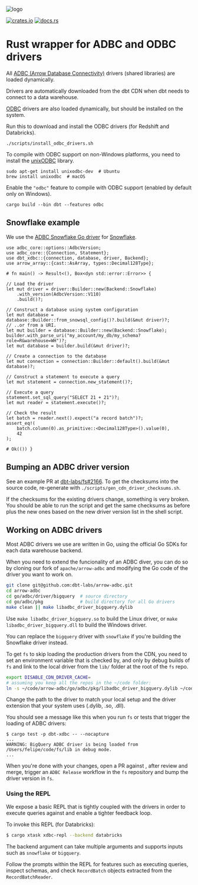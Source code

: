 ![logo](https://raw.githubusercontent.com/apache/arrow/refs/heads/main/docs/source/_static/favicon.ico)

[![crates.io](https://img.shields.io/crates/v/adbc_snowflake.svg)](https://crates.io/crates/adbc_snowflake)
[![docs.rs](https://docs.rs/adbc_snowflake/badge.svg)](https://docs.rs/c)

# Rust wrapper for ADBC and ODBC drivers

All [ADBC (Arrow Database Connectivity)](https://arrow.apache.org/adbc/) drivers
(shared libraries) are loaded dynamically.

Drivers are automatically downloaded from the dbt CDN when dbt needs to connect to a
data warehouse.

[ODBC](https://en.wikipedia.org/wiki/Open_Database_Connectivity) drivers are
also loaded dynamically, but should be installed on the system.

Run this to download and install the ODBC drivers (for Redshift and Databricks).

```
./scripts/install_odbc_drivers.sh
```

To compile with ODBC support on non-Windows platforms, you need to install the
[unixODBC](http://www.unixodbc.org/) library.

```
sudo apt-get install unixodbc-dev  # Ubuntu
brew install unixodbc  # macOS
```

Enable the `"odbc"` feature to compile with ODBC support (enabled by default
only on Windows).

```
cargo build --bin dbt --features odbc
```

## Snowflake example

We use the
[ADBC Snowflake Go driver](https://github.com/apache/arrow-adbc/tree/main/go/adbc/driver/snowflake)
for [Snowflake](https://www.snowflake.com).

```rust,no_run
use adbc_core::options::AdbcVersion;
use adbc_core::{Connection, Statement};
use dbt_xdbc::{connection, database, driver, Backend};
use arrow_array::{cast::AsArray, types::Decimal128Type};

# fn main() -> Result<(), Box<dyn std::error::Error>> {

// Load the driver
let mut driver = driver::Builder::new(Backend::Snowflake)
    .with_version(AdbcVersion::V110)
    .build()?;

// Construct a database using system configuration
let mut database = database::Builder::from_snowsql_config()?.build(&mut driver)?;
// ..or from a URI.
let mut builder = database::Builder::new(Backend::Snowflake);
builder.with_parse_uri("my_account/my_db/my_schema?role=R&warehouse=WH")?;
let mut database = builder.build(&mut driver)?;

// Create a connection to the database
let mut connection = connection::Builder::default().build(&mut database)?;

// Construct a statement to execute a query
let mut statement = connection.new_statement()?;

// Execute a query
statement.set_sql_query("SELECT 21 + 21")?;
let mut reader = statement.execute()?;

// Check the result
let batch = reader.next().expect("a record batch")?;
assert_eq!(
    batch.column(0).as_primitive::<Decimal128Type>().value(0),
    42
);

# Ok(()) }
```

## Bumping an ADBC driver version

See an example PR at [dbt-labs/fs#2166](https://github.com/dbt-labs/fs/pull/2166).
To get the checksums into the source code, re-generate with
`./scripts/gen_cdn_driver_checksums.sh`.

If the checksums for the existing drivers change, something is very broken. You
should be able to run the script and get the same checksums as before plus the
new ones based on the new driver version list in the shell script.

## Working on ADBC drivers

Most ADBC drivers we use are written in Go, using the official Go SDKs for each
data warehouse backend.

When you need to extend the funcionality of an ADBC diver, you can do so by
cloning our fork of `apache/arrow-adbc` and modifying the Go code of the driver
you want to work on.

```bash
git clone git@github.com:dbt-labs/arrow-adbc.git
cd arrow-adbc
cd go/adbc/driver/bigquery  # source directory
cd go/adbc/pkg              # build directory for all Go drivers
make clean || make libadbc_driver_bigquery.dylib
```

Use `make libadbc_driver_bigquery.so` to build the Linux driver, or
`make libadbc_driver_bigquery.dll` to build the Windows driver.

You can replace the `bigquery` driver with `snowflake` if you're building the
Snowflake driver instead.

To get `fs` to skip loading the production drivers from the CDN, you need to set
an environment variable that is checked by, and only by debug builds of `fs` and
link to the local driver from the `lib/` folder at the root of the `fs` repo.

```bash
export DISABLE_CDN_DRIVER_CACHE=
# assuming you keep all the repos in the ~/code folder:
ln -s ~/code/arrow-adbc/go/adbc/pkg/libadbc_driver_bigquery.dylib ~/code/fs/lib/libadbc_driver_bigquery.dylib
```

Change the path to the driver to match your local setup and the driver extension
that your system uses (.dylib, .so, .dll).

You should see a message like this when you run `fs` or tests that trigger the
loading of ADBC drivers:

```
$ cargo test -p dbt-xdbc -- --nocapture
...
WARNING: BigQuery ADBC driver is being loaded from /Users/felipe/code/fs/lib in debug mode.
...
```

When you're done with your changes, open a PR against [](https://github.com/dbt-labs/arrow-adbc),
after review and merge, trigger an `ADBC Release` workflow in the `fs`
repository and bump the driver version in `fs`.

### Using the REPL

We expose a basic REPL that is tightly coupled with the drivers in order to execute queries against and enable a tighter feedback loop.

To invoke this REPL (for Databricks):

```bash
$ cargo xtask xdbc-repl --backend databricks
```

The backend argument can take multiple arguments and supports inputs such as `snowflake` or `bigquery`.

Follow the prompts within the REPL for features such as executing queries, inspect schemas, and check `RecordBatch` objects extracted from the `RecordBatchReader`.